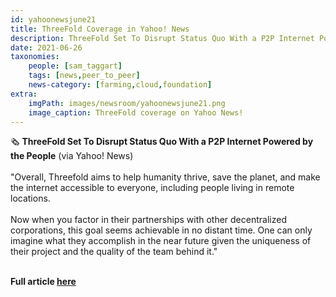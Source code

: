 ```yaml
---
id: yahoonewsjune21
title: ThreeFold Coverage in Yahoo! News
description: ThreeFold Set To Disrupt Status Quo With a P2P Internet Powered by the People - via Yahoo! News
date: 2021-06-26
taxonomies:
    people: [sam_taggart]
    tags: [news,peer_to_peer]
    news-category: [farming,cloud,foundation]
extra:
    imgPath: images/newsroom/yahoonewsjune21.png
    image_caption: ThreeFold coverage on Yahoo News!
---
```


🗞 **ThreeFold Set To Disrupt Status Quo With a P2P Internet Powered by the People** (via Yahoo! News)
<br/>
<br/>
"Overall, Threefold aims to help humanity thrive, save the planet, and make the internet accessible to everyone, including people living in remote locations.
<br/>
<br/>
Now when you factor in their partnerships with other decentralized corporations, this goal seems achievable in no distant time. One can only imagine what they accomplish in the near future given the uniqueness of their project and the quality of the team behind it."
<br/>
<br/>

**Full article [here](https://news.yahoo.com/news/threefold-set-disrupt-status-quo-051457787.html?guccounter=1)**
